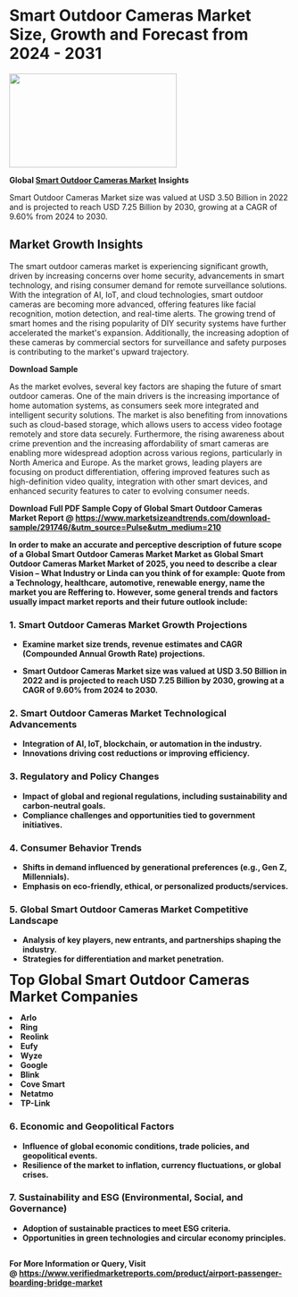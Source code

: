 <H1>Smart Outdoor Cameras Market Size, Growth and Forecast from 2024 - 2031</H1><img class="aligncenter size-medium wp-image-584254" src="https://thirdeyenews.in/wp-content/uploads/2024/09/Global-Market-Research-300x168.jpeg" alt="" width="300" height="168" /><p><strong>Global&nbsp;<a href="https://www.marketsizeandtrends.com/download-sample/291746/&amp;utm_source=Pulse&amp;utm_medium=210">Smart Outdoor Cameras Market</a> Insights</strong></p><p>Smart Outdoor Cameras Market size was valued at USD 3.50 Billion in 2022 and is projected to reach USD 7.25 Billion by 2030, growing at a CAGR of 9.60% from 2024 to 2030.</p><p><h2>Market Growth Insights</h2> <p>The smart outdoor cameras market is experiencing significant growth, driven by increasing concerns over home security, advancements in smart technology, and rising consumer demand for remote surveillance solutions. With the integration of AI, IoT, and cloud technologies, smart outdoor cameras are becoming more advanced, offering features like facial recognition, motion detection, and real-time alerts. The growing trend of smart homes and the rising popularity of DIY security systems have further accelerated the market's expansion. Additionally, the increasing adoption of these cameras by commercial sectors for surveillance and safety purposes is contributing to the market's upward trajectory.</p> <p><strong>Download Sample</strong></p> <p>As the market evolves, several key factors are shaping the future of smart outdoor cameras. One of the main drivers is the increasing importance of home automation systems, as consumers seek more integrated and intelligent security solutions. The market is also benefiting from innovations such as cloud-based storage, which allows users to access video footage remotely and store data securely. Furthermore, the rising awareness about crime prevention and the increasing affordability of smart cameras are enabling more widespread adoption across various regions, particularly in North America and Europe. As the market grows, leading players are focusing on product differentiation, offering improved features such as high-definition video quality, integration with other smart devices, and enhanced security features to cater to evolving consumer needs. <p><strong></p><p><span class=""><strong>Download Full PDF Sample Copy of Global Smart Outdoor Cameras Market Report</strong> @ <a href="https://www.marketsizeandtrends.com/download-sample/291746/&amp;utm_source=Pulse&amp;utm_medium=210" target="_blank">https://www.marketsizeandtrends.com/download-sample/291746/&amp;utm_source=Pulse&amp;utm_medium=210</a></span></p><p>In order to make an accurate and perceptive description of future scope of a Global&nbsp;Smart Outdoor Cameras Market Market as Global&nbsp;Smart Outdoor Cameras Market Market of 2025, you need to describe a clear Vision &ndash; What Industry or Linda can you think of for example: Quote from a Technology, healthcare, automotive, renewable energy, name the market you are Reffering to. However, some general trends and factors usually impact market reports and their future outlook include:</p><h3>1.&nbsp;<strong>Smart Outdoor Cameras Market Growth Projections</strong></h3><ul><li>Examine market size trends, revenue estimates and CAGR (Compounded Annual Growth Rate) projections.</li><li><p>Smart Outdoor Cameras Market size was valued at USD 3.50 Billion in 2022 and is projected to reach USD 7.25 Billion by 2030, growing at a CAGR of 9.60% from 2024 to 2030.</p></li></ul><h3>2.&nbsp;<strong>Smart Outdoor Cameras Market Technological Advancements</strong></h3><ul><li>Integration of AI, IoT, blockchain, or automation in the industry.</li><li>Innovations driving cost reductions or improving efficiency.</li></ul><h3>3.&nbsp;<strong>Regulatory and Policy Changes</strong></h3><ul><li>Impact of global and regional regulations, including sustainability and carbon-neutral goals.</li><li>Compliance challenges and opportunities tied to government initiatives.</li></ul><h3>4.&nbsp;<strong>Consumer Behavior Trends</strong></h3><ul><li>Shifts in demand influenced by generational preferences (e.g., Gen Z, Millennials).</li><li>Emphasis on eco-friendly, ethical, or personalized products/services.</li></ul><h3>5.&nbsp;<strong>Global Smart Outdoor Cameras Market Competitive Landscape</strong></h3><ul><li>Analysis of key players, new entrants, and partnerships shaping the industry.</li><li>Strategies for differentiation and market penetration.</li></ul><p data-pm-slice="1 1 []"><span style="color: inherit; font-family: inherit; font-size: 25px;">Top Global Smart Outdoor Cameras Market Companies</span></p><div class="" data-test-id=""><p><li>Arlo</li><li> Ring</li><li> Reolink</li><li> Eufy</li><li> Wyze</li><li> Google</li><li> Blink</li><li> Cove Smart</li><li> Netatmo</li><li> TP-Link</li></p></div><h3>6.&nbsp;<strong>Economic and Geopolitical Factors</strong></h3><ul><li>Influence of global economic conditions, trade policies, and geopolitical events.</li><li>Resilience of the market to inflation, currency fluctuations, or global crises.</li></ul><h3>7.&nbsp;<strong>Sustainability and ESG (Environmental, Social, and Governance)</strong></h3><ul><li>Adoption of sustainable practices to meet ESG criteria.</li><li>Opportunities in green technologies and circular economy principles.</li></ul><h2><strong style="font-size: 14px;">For More Information or Query, Visit @&nbsp;</strong><a style="background-color: #ffffff; font-size: 14px;" href="https://www.marketsizeandtrends.com/report/smart-outdoor-cameras-market/" target="_blank">https://www.verifiedmarketreports.com/product/airport-passenger-boarding-bridge-market</a></h2>
